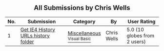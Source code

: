 ﻿<div align="center">

## All Submissions by Chris Wells

</div>

No.  | Submission | Category | By   | User Rating
---- | ---------- | -------- | ---- | -----------
1 | [Get IE4 History URLs history folder<br />](https://github.com/Planet-Source-Code/chris-wells-get-ie4-history-urls-history-folder__1-1104) | [Miscellaneous<br /><sup>Visual Basic</sup>](../ByCategory/miscellaneous__1-1.md) | Chris Wells | 5.0 (10 globes from 2 users)
